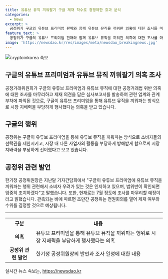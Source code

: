 ```yaml
---
title: 유튜브 뮤직 끼워팔기 구글 제재 착수로 경쟁제한 효과 분석
categories:
  - News
excerpt: >
  공정위가 구글의 유튜브 프리미엄 판매와 함께 유튜브 뮤직을 끼워판 의혹에 대한 조사를 마무리하고, 제재 의견을 포함한 심사보고서를 발송했다. 공정위는 구글이 시장 지배력을 부당하게 전이하고, 소비자의 선택권을 제한하며 경쟁을 방해했다고 보고 있다. 공정위는 조만간 제재 여부를 결정할 것으로 보이며, 이에 대한 업계의 기대와 관심이 높아지고 있다.
feature_text: >
  공정위가 구글의 유튜브 프리미엄 판매와 함께 유튜브 뮤직을 끼워판 의혹에 대한 조사를 마무리하고, 제재 의견을 포함한 심사보고서를 발송했다. 공정위는 구글이 시장 지배력을 부당하게 전이하고, 소비자의 선택권을 제한하며 경쟁을 방해했다고 보고 있다. 공정위는 조만간 제재 여부를 결정할 것으로 보이며, 이에 대한 업계의 기대와 관심이 높아지고 있다.
image: 'https://newsdao.kr/res/images/meta/newsdao_breakingnews.jpg'
---
```


<p><img src="https://newsdao.kr/res/images/meta/newsdao_breakingnews.jpg" alt="cryptoinkorea 속보" /></p>

<h2>구글의 유튜브 프리미엄과 유튜브 뮤직 끼워팔기 의혹 조사</h2>

<p data-ke-size="size16">공정거래위원회가 구글의 유튜브 프리미엄과 유튜브 뮤직에 대한 공정거래법 위반 의혹에 대한 조사를 마무리하고 제재 의견을 담은 심사보고서를 발송하여 관련 업계와 관계부처에 파악된 것으로, 구글이 유튜브 프리미엄을 통해 유튜브 뮤직을 끼워파는 방식으로 시장 지배력을 부당하게 행사했다는 의혹을 받고 있습니다.</p>

<h2 data-ke-size="size26">구글의 행위</h2>

<p data-ke-size="size16">공정위는 구글이 유튜브 프리미엄을 통해 유튜브 뮤직을 끼워파는 방식으로 소비자들의 선택권을 제한시키고, 시장 내 다른 사업자의 활동을 부당하게 방해받게 함으로써 시장 지배력을 부당하게 전이했다고 보고 있습니다.</p>

<h2 data-ke-size="size26">공정위 관련 발언</h2>

<p data-ke-size="size16">한기정 공정위원장은 지난달 기자간담회에서 "구글이 유튜브 프리미엄에 유튜브 뮤직을 끼워파는 행위 관련해서 소비자 우려가 있는 것은 인지하고 있으며, 법위반이 확인되면 엄중히 조치하겠다"고 말했습니다. 또한, 현재로는 7월 정도에 조사를 마무리할 예정이라고 밝혔습니다. 관측되는 바에 따르면 조만간 공정위는 전원회의를 열어 제재 여부와 수위를 결정할 것으로 예상됩니다.</p>

<hr>

<table>
  <tr>
    <th>구분</th>
    <th>내용</th>
  </tr>
  <tr>
    <td style="text-align: center; height: 17px;"><b>의혹</b></td>
    <td>유튜브 프리미엄을 통해 유튜브 뮤직을 끼워파는 행위로 시장 지배력을 부당하게 행사했다는 의혹</td>
  </tr>
  <tr>
    <td style="text-align: center; height: 17px;"><b>공정위 관련 발언</b></td>
    <td>한기정 공정위원장의 발언과 조사 일정에 대한 내용</td>
  </tr>
</table>
실시간 뉴스 속보는, <a href="https://newsdao.kr" rel="dofollow">https://newsdao.kr</a>


